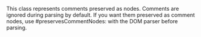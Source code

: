 This class represents comments preserved as nodes. Comments are ignored during parsing by default. If you want them preserved as comment nodes, use #preservesCommentNodes: with the DOM parser before parsing.